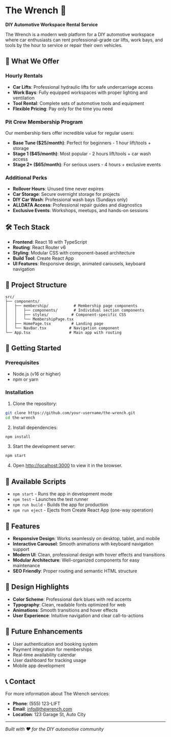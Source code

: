 # The Wrench 🔧

**DIY Automotive Workspace Rental Service**

The Wrench is a modern web platform for a DIY automotive workspace where car enthusiasts can rent professional-grade car lifts, work bays, and tools by the hour to service or repair their own vehicles.

## 🚗 What We Offer

### Hourly Rentals
- **Car Lifts**: Professional hydraulic lifts for safe undercarriage access
- **Work Bays**: Fully equipped workspaces with proper lighting and ventilation
- **Tool Rental**: Complete sets of automotive tools and equipment
- **Flexible Pricing**: Pay only for the time you need

### Pit Crew Membership Program
Our membership tiers offer incredible value for regular users:

- **Base Tune ($25/month)**: Perfect for beginners - 1 hour lift/tools + storage
- **Stage 1 ($45/month)**: Most popular - 2 hours lift/tools + car wash access
- **Stage 2+ ($65/month)**: For serious users - 4 hours + exclusive events

### Additional Perks
- **Rollover Hours**: Unused time never expires
- **Car Storage**: Secure overnight storage for projects
- **DIY Car Wash**: Professional wash bays (Sundays only)
- **ALLDATA Access**: Professional repair guides and diagnostics
- **Exclusive Events**: Workshops, meetups, and hands-on sessions

## 🛠 Tech Stack

- **Frontend**: React 18 with TypeScript
- **Routing**: React Router v6
- **Styling**: Modular CSS with component-based architecture
- **Build Tool**: Create React App
- **UI Features**: Responsive design, animated carousels, keyboard navigation

## 📁 Project Structure

```
src/
├── components/
│   ├── membership/           # Membership page components
│   │   ├── components/       # Individual section components
│   │   ├── styles/          # Component-specific CSS
│   │   └── MembershipPage.tsx
│   ├── HomePage.tsx         # Landing page
│   └── NavBar.tsx          # Navigation component
└── App.tsx                 # Main app with routing
```

## 🚀 Getting Started

### Prerequisites
- Node.js (v16 or higher)
- npm or yarn

### Installation

1. Clone the repository:
```bash
git clone https://github.com/your-username/the-wrench.git
cd the-wrench
```

2. Install dependencies:
```bash
npm install
```

3. Start the development server:
```bash
npm start
```

4. Open [http://localhost:3000](http://localhost:3000) to view it in the browser.

## 📜 Available Scripts

- `npm start` - Runs the app in development mode
- `npm test` - Launches the test runner
- `npm run build` - Builds the app for production
- `npm run eject` - Ejects from Create React App (one-way operation)

## 🎯 Features

- **Responsive Design**: Works seamlessly on desktop, tablet, and mobile
- **Interactive Carousel**: Smooth animations with keyboard navigation support
- **Modern UI**: Clean, professional design with hover effects and transitions
- **Modular Architecture**: Well-organized components for easy maintenance
- **SEO Friendly**: Proper routing and semantic HTML structure

## 🎨 Design Highlights

- **Color Scheme**: Professional dark blues with red accents
- **Typography**: Clean, readable fonts optimized for web
- **Animations**: Smooth transitions and hover effects
- **User Experience**: Intuitive navigation and clear call-to-actions

## 🔮 Future Enhancements

- User authentication and booking system
- Payment integration for memberships
- Real-time availability calendar
- User dashboard for tracking usage
- Mobile app development

## 📞 Contact

For more information about The Wrench services:
- **Phone**: (555) 123-LIFT
- **Email**: info@thewrench.com
- **Location**: 123 Garage St, Auto City

---

*Built with ❤️ for the DIY automotive community*